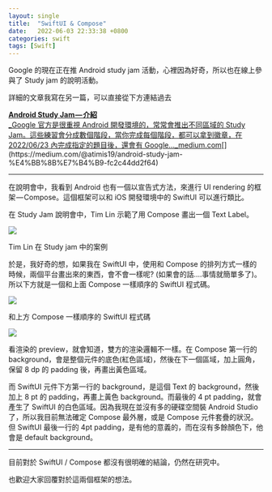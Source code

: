 ```yaml
---
layout: single
title:  "SwiftUI & Compose"
date:   2022-06-03 22:33:38 +0800
categories: swift
tags: [Swift]
---
```


Google 的現在正在推 Android study jam 活動，心裡因為好奇，所以也在線上參與了 Study jam 的說明活動。

詳細的文章我寫在另一篇，可以直接從下方連結過去

[**Android Study Jam — 介紹**  
_Google 官方是很重視 Android 開發環境的，常常會推出不同區域的 Study Jam。這些練習會分成數個階段，當你完成每個階段，都可以拿到徽章，在 2022/06/23 內完成指定的題目後，還會有 Google…_medium.com](https://medium.com/@atimis19/android-study-jam-%E4%BB%8B%E7%B4%B9-fc2c44dd2f64 "https://medium.com/@atimis19/android-study-jam-%E4%BB%8B%E7%B4%B9-fc2c44dd2f64")[](https://medium.com/@atimis19/android-study-jam-%E4%BB%8B%E7%B4%B9-fc2c44dd2f64)

* * *

在說明會中，我看到 Android 也有一個以宣告式方法，來進行 UI rendering 的框架 — Compose。這個框架可以和 iOS 開發環境中的 SwiftUI 可以進行類比。

在 Study Jam 說明會中，Tim Lin 示範了用 Compose 畫出一個 Text Label。

![](https://cdn-images-1.medium.com/max/800/1*2CZhpAOPfHN_baUdGtkIIA.png)

Tim Lin 在 Study jam 中的案例

於是，我好奇的想，如果我在 SwiftUI 中，使用和 Compose 的排列方式一樣的時候，兩個平台畫出來的東西，會不會一樣呢? (如果會的話….事情就簡單多了)。所以下方就是一個和上面 Compose 一樣順序的 SwiftUI 程式碼。

![](https://cdn-images-1.medium.com/max/800/1*EZMuPTxtjvOyFYtkJMgXrg.png)

和上方 Compose 一樣順序的 SwiftUI 程式碼

![](https://cdn-images-1.medium.com/max/800/1*rfx2jRCOGrcDpGyuxpaceA.png)

看渲染的 preview，就會知道，雙方的渲染邏輯不一樣。在 Compose 第一行的 background，會是整個元件的底色(紅色區域)，然後在下一個區域，加上圓角，保留 8 dp 的 padding 後，再畫出黃色區域。

而 SwiftUI 元件下方第一行的 background，是這個 Text 的 background，然後加上 8 pt 的 padding，再畫上黃色 background。而最後的 4 pt padding，就會產生了 SwiftUI 的白色區域。因為我現在並沒有多的硬碟空間裝 Android Studio 了，所以我目前無法確定 Compose 最外層，或是 Compose 元件套疊的狀況。但 SwiftUI 最後一行的 4pt padding，是有他的意義的，而在沒有多餘顏色下，他會是 default background。

* * *

目前對於 SwiftUI / Compose 都沒有很明確的結論，仍然在研究中。

也歡迎大家回覆對於這兩個框架的想法。
